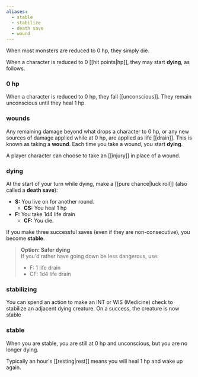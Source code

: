 ```yaml
---
aliases:
  - stable
  - stabilize
  - death save
  - wound
---
```


When most monsters are reduced to 0 hp, they simply die. 

When a character is reduced to 0 [[hit points|hp]], they may start **dying**, as follows.

### 0 hp

 When a character is reduced to 0 hp, they fall [[unconscious]]. They remain unconscious until they heal 1 hp.

### wounds

Any remaining damage beyond what drops a character to 0 hp, or any new sources of damage applied while at 0 hp, are applied as life [[drain]]. This is known as taking a **wound**. Each time you take a wound, you start **dying**.

A player character can choose to take an [[injury]] in place of a wound.

### dying

At the start of your turn while dying, make a [[pure chance|luck roll]] (also called a **death save**):

- **S:** You live on for another round.
	- **CS:** You heal 1 hp
- **F:** You take 1d4 life drain
	- **CF:** You die.

If you make three successful saves (even if they are non-consecutive), you become **stable**.

>**Option: Safer dying**  
>If you'd rather have going down be less dangerous, use:  
> - F: 1 life drain  
> - CF: 1d4 life drain  

### stabilizing

You can spend an action to make an INT or WIS (Medicine) check to stabilize an adjacent dying creature. On a success, the creature is now stable

### stable

When you are stable, you are still at 0 hp and unconscious, but you are no longer dying.  

Typically an hour's [[resting|rest]] means you will heal 1 hp and wake up again.
